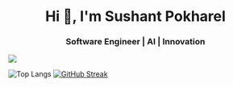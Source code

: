 <h1 align="center">Hi 👋, I'm Sushant Pokharel</h1>
<h3 align="center">Software Engineer | AI | Innovation</h3>


![](https://komarev.com/ghpvc/?username=Gr8Sushant&label=Visits)

![Top Langs](https://github-readme-stats.vercel.app/api/top-langs/?username=Gr8Sushant&theme=gotham&hide_border=true&layout=compact&langs_count=8)
[![GitHub Streak](https://github-readme-streak-stats.herokuapp.com?user=Gr8Sushant&theme=gotham&hide_border=true&fire=DD2727)](https://git.io/streak-stats)
